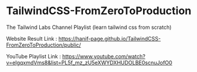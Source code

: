 # TailwindCSS-FromZeroToProduction

The Tailwind Labs Channel Playlist (learn tailwind css from scratch)

Website Result Link : https://hanif-page.github.io/TailwindCSS-FromZeroToProduction/public/

YouTube Playlist Link : https://www.youtube.com/watch?v=elgqxmdVms8&list=PL5f_mz_zU5eXWYDXHUDOLBE0scnuJofO0
